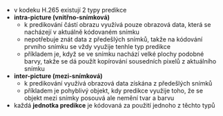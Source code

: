 ﻿* v kodeku H.265 existují 2 typy predikce
* **intra-picture (vnitřno-snímková)** 
	* k predikování částí obrazu využívá pouze obrazová data, která se nacházejí v aktuálně kódovaném snímku
	* nepotřebuje znát data z předešlých snímků, takže na kódování prvního snímku se vždy využije tenhle typ predikce
	* příkladem je, když se ve snímku nachází velké plochy podobné barvy, takže se dá použít kopírování sousedních pixelů z aktuálního snímku
* **inter-picture (mezi-snímková)** 
	* k predikování využívá obrazová data získána z předešlých snímků
	* příkladem je pohyblivý objekt, kdy predikce využije toho, že se objekt mezi snímky posouvá ale nemění tvar a barvu 
* každá **jednotka predikce** je kódovaná za použití jednoho z těchto typů 
